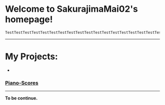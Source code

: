 # Welcome to SakurajimaMai02's homepage!

```
TestTestTestTestTestTestTestTestTestTestTestTestTestTestTestTestTestTestTestTestTestTest
```
---

# My Projects:
-

### [Piano-Scores](https://github.com/sakurajimamai02/piano-scores)
---
**To be continue.**

